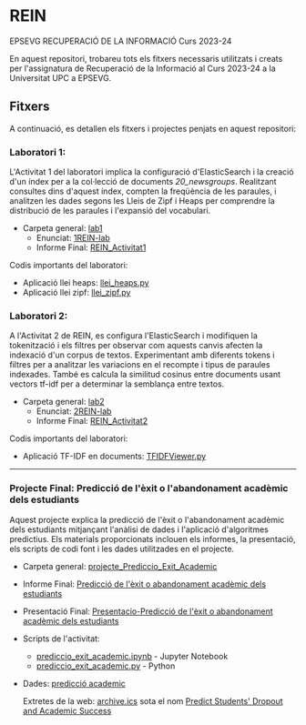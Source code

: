 # REIN
EPSEVG RECUPERACIÓ DE LA INFORMACIÓ Curs 2023-24

En aquest repositori, trobareu tots els fitxers necessaris utilitzats i creats per l'assignatura de Recuperació de la Informació al Curs 2023-24 a la Universitat UPC a EPSEVG.

## Fitxers
A continuació, es detallen els fitxers i projectes penjats en aquest repositori:

### Laboratori 1:
L'Activitat 1 del laboratori implica la configuració d'ElasticSearch i la creació d'un índex per a la col·lecció de documents _20_newsgroups_. Realitzant consultes dins d'aquest índex, compten la freqüència de les paraules, i analitzen les dades segons les Lleis de Zipf i Heaps per comprendre la distribució de les paraules i l'expansió del vocabulari.

- Carpeta general: [lab1](https://github.com/Mariona-FT/Information-Retrieval-REIN/tree/main/lab1)
  - Enunciat: [1REIN-lab ](https://github.com/Mariona-FT/Information-Retrieval-REIN/blob/main/lab1/1REIN-lab.pdf)
  - Informe Final: [REIN_Activitat1](https://github.com/Mariona-FT/Information-Retrieval-REIN/blob/main/lab1/REIN_Activitat1.pdf)

Codis importants del laboratori:
  - Aplicació llei heaps: [llei_heaps.py](https://github.com/Mariona-FT/Information-Retrieval-REIN/blob/main/lab1/llei_heaps.py)
  - Aplicació llei zipf: [llei_zipf.py](https://github.com/Mariona-FT/Information-Retrieval-REIN/blob/main/lab1/llei_zipf.py)


### Laboratori 2:
A l'Activitat 2 de REIN, es configura l'ElasticSearch i modifiquen la tokenització i els filtres per observar com aquests canvis afecten la indexació d'un corpus de textos. Experimentant amb diferents tokens i filtres per a analitzar les variacions en el recompte i tipus de paraules indexades. També es calcula la similitud cosinus entre documents usant vectors tf-idf per a determinar la semblança entre textos.

- Carpeta general: [lab2](https://github.com/Mariona-FT/Information-Retrieval-REIN/tree/main/lab2)
  - Enunciat: [2REIN-lab](https://github.com/Mariona-FT/Information-Retrieval-REIN/blob/main/lab2/2REIN-lab.pdf)
  - Informe Final: [REIN_Activitat2](https://github.com/Mariona-FT/Information-Retrieval-REIN/blob/main/lab2/REIN_%20Activitat2.pdf)

Codis importants del laboratori:
  - Aplicació TF-IDF en documents: [TFIDFViewer.py](https://github.com/Mariona-FT/Information-Retrieval-REIN/blob/main/lab2/TFIDFViewer.py)

------------
### Projecte Final: Predicció de l'èxit o l'abandonament acadèmic dels estudiants
Aquest projecte explica la predicció de l'èxit o l'abandonament acadèmic dels estudiants mitjançant l'anàlisi de dades i l'aplicació d'algoritmes predictius. Els materials proporcionats inclouen els informes, la presentació, els scripts de codi font i les dades utilitzades en el projecte.
- Carpeta general: [projecte_Prediccio_Exit_Academic](https://github.com/Mariona-FT/Data-Mining-MIDA/tree/main/projecte_Prediccio_Exit_Academic)
- Informe Final: [Predicció de l'èxit o abandonament acadèmic dels estudiants](https://github.com/Mariona-FT/Data-Mining-MIDA/blob/main/projecte_Prediccio_Exit_Academic/Predicci%C3%B3%20l%E2%80%99%C3%A8xit%20abandonament%20acad%C3%A8mic%20estudiants.pdf)
- Presentació Final: [Presentacio-Predicció de l'èxit o abandonament acadèmic dels estudiants](https://github.com/Mariona-FT/Data-Mining-MIDA/blob/main/projecte_Prediccio_Exit_Academic/Presentacio_Predicci%C3%B3%20de%20l%E2%80%99%C3%A8xit%20o%20abandonament%20acad%C3%A8mic%20dels%20estudiants_Mariona_Farr%C3%A9.pdf)
- Scripts de l'activitat:
  -  [prediccio_exit_academic.ipynb](https://github.com/Mariona-FT/Data-Mining-MIDA/blob/main/projecte_Prediccio_Exit_Academic/prediccio_exit_academic.ipynb) - Jupyter Notebook 
  -  [prediccio_exit_academic.py](https://github.com/Mariona-FT/Data-Mining-MIDA/blob/main/projecte_Prediccio_Exit_Academic/prediccio_exit_academic.py) - Python
- Dades: [predicció academic ](https://github.com/Mariona-FT/Data-Mining-MIDA/blob/main/projecte_Prediccio_Exit_Academic/data.csv)

    Extretes de la web: [archive.ics](https://archive.ics.uci.edu/) sota el nom [Predict Students' Dropout and Academic Success ](https://archive.ics.uci.edu/dataset/697/predict+students+dropout+and+academic+success)

